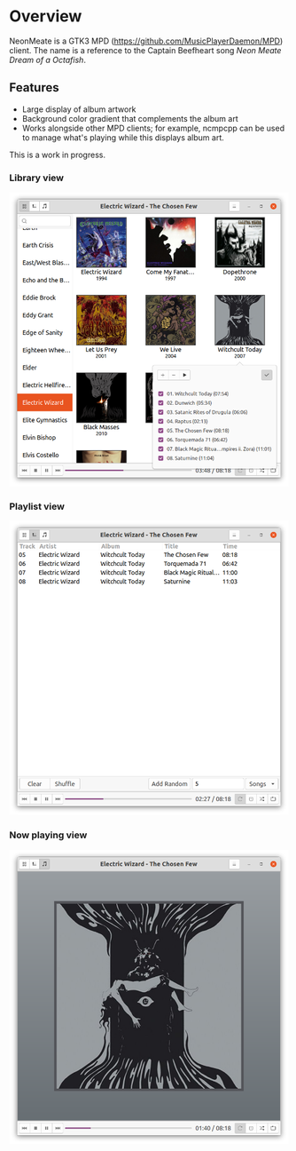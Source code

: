 # Overview #
NeonMeate is a GTK3 MPD (https://github.com/MusicPlayerDaemon/MPD) client. The name is a reference
to the Captain Beefheart song _Neon Meate Dream of a Octafish_.


## Features ##
 * Large display of album artwork
 * Background color gradient that complements the album art
 * Works alongside other MPD clients; for example, ncmpcpp can be used to manage what's playing while this displays album art.

This is a work in progress. 

### Library view
![Screenshot](https://github.com/jnj/NeonMeate/blob/master/artists.png)

### Playlist view
![Screenshot](https://github.com/jnj/NeonMeate/blob/master/playlist.png)

### Now playing view
![Screenshot](https://github.com/jnj/NeonMeate/blob/master/playing.png)
